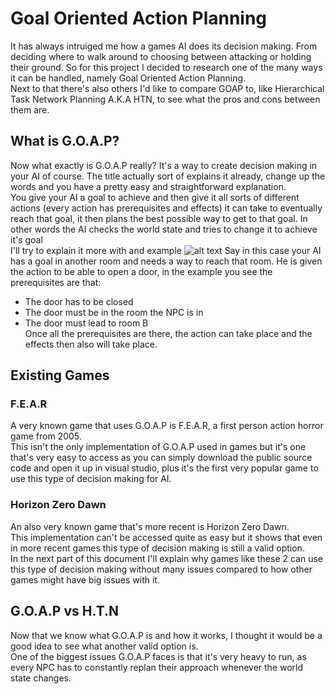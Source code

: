 # Goal Oriented Action Planning
It has always intruiged me how a games AI does its decision making. From deciding where to walk around to choosing between attacking or holding their ground.
So for this project I decided to research one of the many ways it can be handled, namely Goal Oriented Action Planning. <br />
Next to that there's also others I'd like to compare GOAP to, like Hierarchical Task Network Planning A.K.A HTN, to see what the pros and cons between them are. <br />
## What is G.O.A.P?
Now what exactly is G.O.A.P really? It's a way to create decision making in your AI of course. The title actually sort of explains it already, change up the words and you have a pretty easy and straightforward explanation.<br />
You give your AI a goal to achieve and then give it all sorts of different actions (every action has prerequisites and effects) it can take to eventually reach that goal, it then plans the best possible way to get to that goal. In other words the AI checks the world state and tries to change it to achieve it's goal<br />
I'll try to explain it more with and example
![alt text](https://www.aiandgames.com/wp-content/uploads/2020/05/vlcsnap-2020-05-04-10h22m05s673-1024x576.png "Example")
Say in this case your AI has a goal in another room and needs a way to reach that room. He is given the action to be able to open a door, in the example you see the prerequisites are that: <br />
* The door has to be closed
* The door must be in the room the NPC is in
* The door must lead to room B<br/>
Once all the prerequisites are there, the action can take place and the effects then also will take place.
## Existing Games
### F.E.A.R
A very known game that uses G.O.A.P is F.E.A.R, a first person action horror game from 2005.<br />
This isn't the only implementation of G.O.A.P used in games but it's one that's very easy to access as you can simply download the public source code and open it up in visual studio, plus it's the first very popular game to use this type of decision making for AI.
### Horizon Zero Dawn
An also very known game that's more recent is Horizon Zero Dawn.<br/>
This implementation can't be accessed quite as easy but it shows that even in more recent games this type of decision making is still a valid option.<br/>
In the next part of this document I'll explain why games like these 2 can use this type of decision making without many issues compared to how other games might have big issues with it.
## G.O.A.P vs H.T.N
Now that we know what G.O.A.P is and how it works, I thought it would be a good idea to see what another valid option is.<br/>
One of the biggest issues G.O.A.P faces is that it's very heavy to run, as every NPC has to constantly replan their approach whenever the world state changes.<br/>
